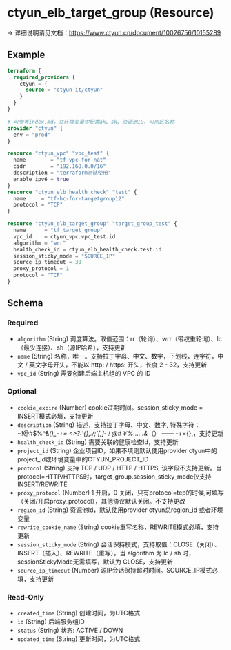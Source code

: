 # ctyun_elb_target_group (Resource)
-> 详细说明请见文档：https://www.ctyun.cn/document/10026756/10155289



## Example

```terraform
terraform {
  required_providers {
    ctyun = {
      source = "ctyun-it/ctyun"
    }
  }
}

# 可参考index.md，在环境变量中配置ak、sk、资源池ID、可用区名称
provider "ctyun" {
  env = "prod"
}

resource "ctyun_vpc" "vpc_test" {
  name        = "tf-vpc-for-nat"
  cidr        = "192.168.0.0/16"
  description = "terraform测试使用"
  enable_ipv6 = true
}
resource "ctyun_elb_health_check" "test" {
  name     = "tf-hc-for-targetgroup12"
  protocol = "TCP"
}

resource "ctyun_elb_target_group" "target_group_test" {
  name      = "tf_target_group"
  vpc_id    = ctyun_vpc.vpc_test.id
  algorithm = "wrr"
  health_check_id = ctyun_elb_health_check.test.id
  session_sticky_mode = "SOURCE_IP"
  source_ip_timeout = 30
  proxy_protocol = 1
  protocol = "TCP"
}
```

<!-- schema generated by tfplugindocs -->
## Schema

### Required

- `algorithm` (String) 调度算法。取值范围：rr（轮询）、wrr（带权重轮询）、lc（最少连接）、sh（源IP哈希），支持更新
- `name` (String) 名称，唯一。支持拉丁字母、中文、数字，下划线，连字符，中文 / 英文字母开头，不能以 http: / https: 开头，长度 2 - 32，支持更新
- `vpc_id` (String) 需要创建后端主机组的 VPC 的 ID

### Optional

- `cookie_expire` (Number) cookie过期时间。session_sticky_mode = INSERT模式必填，支持更新
- `description` (String) 描述，支持拉丁字母、中文、数字, 特殊字符：~!@#$%^&*()_-+= <>?:'{},./;'[,]·！@#￥%……&*（） —— -+={},，支持更新
- `health_check_id` (String) 需要关联的健康检查Id，支持更新
- `project_id` (String) 企业项目ID，如果不填则默认使用provider ctyun中的project_id或环境变量中的CTYUN_PROJECT_ID
- `protocol` (String) 支持 TCP / UDP / HTTP / HTTPS, 该字段不支持更新。当protocol=HTTP/HTTPS时，target_group.session_sticky_mode仅支持INSERT/REWRITE
- `proxy_protocol` (Number) 1 开启，0 关闭，只有protocol=tcp的时候,可填写（关闭/开启proxy_protocol），其他协议默认关闭。不支持更改
- `region_id` (String) 资源池Id，默认使用provider ctyun总region_id 或者环境变量
- `rewrite_cookie_name` (String) cookie重写名称，REWRITE模式必填，支持更新
- `session_sticky_mode` (String) 会话保持模式，支持取值：CLOSE（关闭）、INSERT（插入）、REWRITE（重写）。当 algorithm 为 lc / sh 时，sessionStickyMode无需填写，默认为 CLOSE，支持更新
- `source_ip_timeout` (Number) 源IP会话保持超时时间。SOURCE_IP模式必填，支持更新

### Read-Only

- `created_time` (String) 创建时间，为UTC格式
- `id` (String) 后端服务组ID
- `status` (String) 状态: ACTIVE / DOWN
- `updated_time` (String) 更新时间，为UTC格式